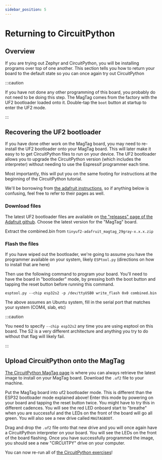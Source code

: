 ```yaml
---
sidebar_position: 5
---
```


# Returning to CircuitPython 

## Overview

If you are trying out Zephyr and CircuitPython, you will be installing programs over top of one another. This section tells you how to return your board to the default state so you can once again try out CircuitPython

:::caution

If you have not done any other programming of this board, you probably do not need to be doing this step. The MagTag comes from the factory with the UF2 bootloader loaded onto it. Double-tap the `boot` button at startup to enter the UF2 mode. 

:::

## Recovering the UF2 bootloader


If you have done other work on the MagTag board, you may need to re-install the UF2 bootloader onto your MagTag board. This will later make it easy to to get CircuitPython files to run on your device. The UF2 bootloader allows you to upgrade the CircuitPython version (which includes the interpreter) without needing to use the Espressif programmer each time. 

Most importantly, this will put you on the same footing for instructions at the beginning of the CircuitPython tutorial.

We'll be borrowing from [the adafruit instructions](https://learn.adafruit.com/adafruit-magtag/install-uf2-bootloader), so if anything below is confusing, feel free to refer to their pages as well.

### Download files

The latest UF2 bootloader files are available on [  the "releases" page of the Adafruit github](https://github.com/adafruit/tinyuf2/releases/). Choose the latest version for the "MagTag" board.

Extract the combined.bin from `tinyuf2-adafruit_magtag_29gray-x.x.x.zip` 

### Flash the files

If you have wiped out the bootloader, we're going to assume you have the programmer available on your system, likely `ESPtool.py` (directions on how to install that are here)

Then use the following command to program your board. You'll need to have the board in "bootloader" mode, by pressing both the boot button and tapping the reset button before running this command.

`esptool.py --chip esp32s2 -p /dev/ttyUSB0 write_flash 0x0 combined.bin`

The above assumes an Ubuntu system, fill in the serial port that matches your system (COM4, slab, etc)

:::caution

You need to specify `--chip esp32s2` any time you are using esptool on this board. The S2 is a very different architecture and anything you try to do without that flag will likely fail.

:::

## Upload CircuitPython onto the MagTag

[The CircuitPython MagTag page](https://circuitpython.org/board/adafruit_magtag_2.9_grayscale/) is where you can always retrieve the latest image to install on your MagTag board. Download the `.uf2` file to your machine.

Put the MagTag board into uf2 bootloader mode. This is different than the ESP32 bootloader mode explained above! Enter this mode by powering on your board and tapping the reset button twice. You might have to try this in different cadences. You will see the red LED onboard start to "breathe" when you are successful and the LEDs on the front of the board will go all green. You will also see a new drive called `MAGTAGBOOT`.

Drag and drop the `.uf2` file onto that new drive and you will once again have a CircuitPython interpreter on your board. You will see the LEDs on the front of the board flashing. Once you have successfully programmed the image, you should see a new "CIRCUITPY" drive on your computer.

You can now re-run all of [the CircuitPython exercises](/docs/circuitpython-exercises/circuitpython-intro)! 